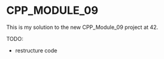 # CPP_MODULE_09
This is my solution to the new CPP_Module_09 project at 42.

TODO:
- restructure code
